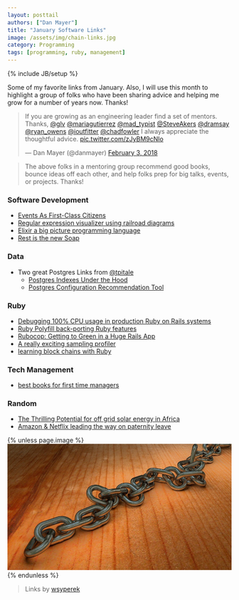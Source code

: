 ```yaml
---
layout: posttail
authors: ["Dan Mayer"]
title: "January Software Links"
image: /assets/img/chain-links.jpg
category: Programming
tags: [programming, ruby, management]
---
```

{% include JB/setup %}

Some of my favorite links from January. Also, I will use this month to highlight a group of folks who have been sharing advice and helping me grow for a number of years now. Thanks!

<blockquote class="twitter-tweet" data-lang="en"><p lang="en" dir="ltr">If you are growing as an engineering leader find a set of mentors. Thanks, <a href="https://twitter.com/glv?ref_src=twsrc%5Etfw">@glv</a> <a href="https://twitter.com/mariagutierrez?ref_src=twsrc%5Etfw">@mariagutierrez</a>  <a href="https://twitter.com/mad_typist?ref_src=twsrc%5Etfw">@mad_typist</a> <a href="https://twitter.com/SteveAkers?ref_src=twsrc%5Etfw">@SteveAkers</a> <a href="https://twitter.com/dramsay?ref_src=twsrc%5Etfw">@dramsay</a> <a href="https://twitter.com/ryan_owens?ref_src=twsrc%5Etfw">@ryan_owens</a>  <a href="https://twitter.com/ioutfitter?ref_src=twsrc%5Etfw">@ioutfitter</a> <a href="https://twitter.com/chadfowler?ref_src=twsrc%5Etfw">@chadfowler</a> I always appreciate the thoughtful advice. <a href="https://t.co/zJyBM9cNlo">pic.twitter.com/zJyBM9cNlo</a></p>&mdash; Dan Mayer (@danmayer) <a href="https://twitter.com/danmayer/status/959811287776608258?ref_src=twsrc%5Etfw">February 3, 2018</a></blockquote>
<script async src="https://platform.twitter.com/widgets.js" charset="utf-8"></script>

> The above folks in a mentoring group recommend good books, bounce ideas off each other, and help folks prep for big talks, events, or projects. Thanks!

### Software Development

* [Events As First-Class Citizens](https://codeburst.io/events-as-first-class-citizens-646989808785)
* [Regular expression visualizer using railroad diagrams](https://regexper.com/)
* [Elixir a big picture programming language](https://medium.com/@citybase/elixir-a-big-picture-programming-language-755dcef2fa6a)
* [Rest is the new Soap](https://medium.freecodecamp.org/rest-is-the-new-soap-97ff6c09896d)

### Data

* Two great Postgres Links from [@tpitale](https://twitter.com/tpitale)
  * [Postgres Indexes Under the Hood](https://rcoh.me/posts/postgres-indexes-under-the-hood/)
  * [Postgres Configuration Recommendation Tool](http://pgconfigurator.cybertec.at/)

### Ruby

* [Debugging 100% CPU usage in production Ruby on Rails systems](https://samsaffron.com/archive/2018/01/18/my-production-ruby-on-rails-cpu-is-at-100-now-what)
* [Ruby Polyfill back-porting Ruby features](https://github.com/AaronLasseigne/polyfill)
* [Rubocop: Getting to Green in a Huge Rails App](https://tech.offgrid-electric.com/rubocop-getting-to-green-in-a-huge-rails-app-12d1ad6678eb)
* [A really exciting sampling profiler](https://github.com/rbspy/rbspy)
* [learning block chains with Ruby](http://yukimotopress.github.io/blockchains)

### Tech Management

* [best books for first time managers](https://blog.chaddickerson.com/2018/01/09/best-books-for-new-first-time-managers/)

### Random

* [The Thrilling Potential for off grid solar energy in Africa](https://www.ted.com/talks/amar_inamdar_the_thrilling_potential_for_off_grid_solar_energy)
* [Amazon & Netflix leading the way on paternity leave](https://www.recode.net/2018/1/31/16944976/new-parents-tech-companies-google-hp-facebook-twitter-netflix)
     

{% unless page.image %}
![Random Links](/assets/img/chain-links.jpg)
{% endunless %}
> Links by [wsyperek](https://pixabay.com/en/chain-metal-chain-link-257490/)